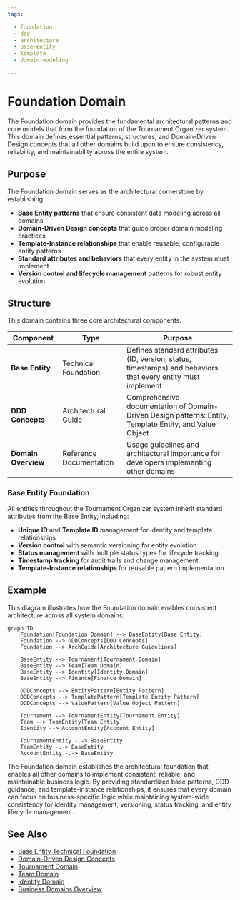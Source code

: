 ```yaml
---
tags:

  - foundation
  - ddd
  - architecture
  - base-entity
  - template
  - domain-modeling

---
```


# Foundation Domain

The Foundation domain provides the fundamental architectural patterns and core models that form the foundation of the Tournament Organizer system. This domain defines essential patterns, structures, and Domain-Driven Design concepts that all other domains build upon to ensure consistency, reliability, and maintainability across the entire system.

## Purpose

The Foundation domain serves as the architectural cornerstone by establishing:

- **Base Entity patterns** that ensure consistent data modeling across all domains
- **Domain-Driven Design concepts** that guide proper domain modeling practices
- **Template-Instance relationships** that enable reusable, configurable entity patterns
- **Standard attributes and behaviors** that every entity in the system must implement
- **Version control and lifecycle management** patterns for robust entity evolution

## Structure

This domain contains three core architectural components:

| Component | Type | Purpose |
|-----------|------|---------|
| **Base Entity** | Technical Foundation | Defines standard attributes (ID, version, status, timestamps) and behaviors that every entity must implement |
| **DDD Concepts** | Architectural Guide | Comprehensive documentation of Domain-Driven Design patterns: Entity, Template Entity, and Value Object |
| **Domain Overview** | Reference Documentation | Usage guidelines and architectural importance for developers implementing other domains |

### Base Entity Foundation

All entities throughout the Tournament Organizer system inherit standard attributes from the Base Entity, including:

- **Unique ID** and **Template ID** management for identity and template relationships
- **Version control** with semantic versioning for entity evolution
- **Status management** with multiple status types for lifecycle tracking
- **Timestamp tracking** for audit trails and change management
- **Template-Instance relationships** for reusable pattern implementation

## Example

This diagram illustrates how the Foundation domain enables consistent architecture across all system domains:

```mermaid
graph TD
    Foundation[Foundation Domain] --> BaseEntity[Base Entity]
    Foundation --> DDDConcepts[DDD Concepts]
    Foundation --> ArchGuide[Architecture Guidelines]

    BaseEntity --> Tournament[Tournament Domain]
    BaseEntity --> Team[Team Domain]
    BaseEntity --> Identity[Identity Domain]
    BaseEntity --> Finance[Finance Domain]

    DDDConcepts --> EntityPattern[Entity Pattern]
    DDDConcepts --> TemplatePattern[Template Entity Pattern]
    DDDConcepts --> ValuePattern[Value Object Pattern]

    Tournament --> TournamentEntity[Tournament Entity]
    Team --> TeamEntity[Team Entity]
    Identity --> AccountEntity[Account Entity]

    TournamentEntity -.-> BaseEntity
    TeamEntity -.-> BaseEntity
    AccountEntity -.-> BaseEntity
```

The Foundation domain establishes the architectural foundation that enables all other domains to implement consistent, reliable, and maintainable business logic. By providing standardized base patterns, DDD guidance, and template-instance relationships, it ensures that every domain can focus on business-specific logic while maintaining system-wide consistency for identity management, versioning, status tracking, and entity lifecycle management.

## See Also

- [Base Entity Technical Foundation](base_entity.md)
- [Domain-Driven Design Concepts](ddd_concepts.md)
- [Tournament Domain](../tournament/README.md)
- [Team Domain](../team/README.md)
- [Identity Domain](../identity/README.md)
- [Business Domains Overview](../README.md)
